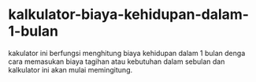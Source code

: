 # kalkulator-biaya-kehidupan-dalam-1-bulan
kakulator ini berfungsi menghitung biaya kehidupan dalam 1 bulan denga cara memasukan biaya tagihan atau kebutuhan dalam sebulan dan kalkulator ini akan mulai memingitung.

